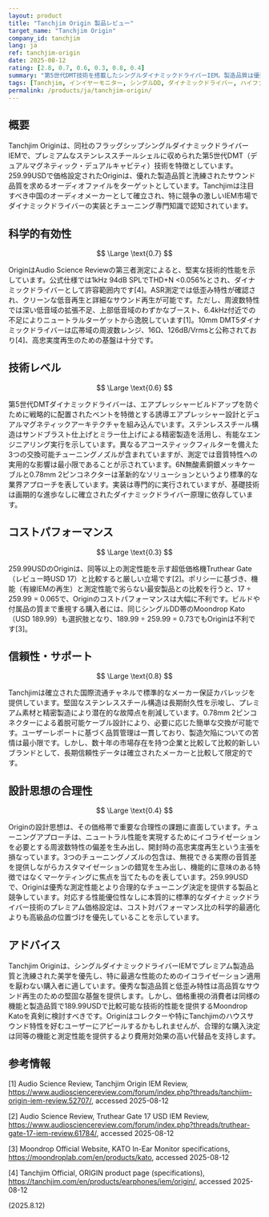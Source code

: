 ```yaml
---
layout: product
title: "Tanchjim Origin 製品レビュー"
target_name: "Tanchjim Origin"
company_id: tanchjim
lang: ja
ref: tanchjim-origin
date: 2025-08-12
rating: [2.8, 0.7, 0.6, 0.3, 0.8, 0.4]
summary: "第5世代DMT技術を搭載したシングルダイナミックドライバーIEM。製造品質は優秀だが、Truthear Gateなどの高性能低価格機と比べるとコストパフォーマンスは限定的。"
tags: [Tanchjim, インイヤーモニター, シングルDD, ダイナミックドライバー, ハイファイ]
permalink: /products/ja/tanchjim-origin/
---
```

## 概要

Tanchjim Originは、同社のフラッグシップシングルダイナミックドライバーIEMで、プレミアムなステンレススチールシェルに収められた第5世代DMT（デュアルマグネティック・デュアルキャビティ）技術を特徴としています。259.99USDで価格設定されたOriginは、優れた製造品質と洗練されたサウンド品質を求めるオーディオファイルをターゲットとしています。Tanchjimは注目すべき中国のオーディオメーカーとして確立され、特に競争の激しいIEM市場でダイナミックドライバーの実装とチューニング専門知識で認知されています。

## 科学的有効性

$$ \Large \text{0.7} $$

OriginはAudio Science Reviewの第三者測定によると、堅実な技術的性能を示しています。公式仕様では1kHz 94dB SPLでTHD+N <0.056%とされ、ダイナミックドライバーとして許容範囲内です[4]。ASR測定では低歪み特性が確認され、クリーンな低音再生と詳細なサウンド再生が可能です。ただし、周波数特性では深い低音域の拡張不足、上部低音域のわずかなブースト、6.4kHz付近での不足によりニュートラルターゲットから逸脱しています[1]。10mm DMT5ダイナミックドライバーは広帯域の周波数レンジ、16Ω、126dB/Vrmsと公称されており[4]、高忠実度再生のための基盤は十分です。

## 技術レベル

$$ \Large \text{0.6} $$

第5世代DMTダイナミックドライバーは、エアプレッシャービルドアップを防ぐために戦略的に配置されたベントを特徴とする誘導エアプレッシャー設計とデュアルマグネティックアーキテクチャを組み込んでいます。ステンレススチール構造はサンドブラスト仕上げとミラー仕上げによる精密製造を活用し、有能なエンジニアリング実行を示しています。異なるアコースティックフィルターを備えた3つの交換可能チューニングノズルが含まれていますが、測定では音質特性への実用的な影響は最小限であることが示されています。6N無酸素銅銀メッキケーブルと0.78mm 2ピンコネクターは革新的なソリューションというより標準的な業界アプローチを表しています。実装は専門的に実行されていますが、基礎技術は画期的な進歩なしに確立されたダイナミックドライバー原理に依存しています。

## コストパフォーマンス

$$ \Large \text{0.3} $$

259.99USDのOriginは、同等以上の測定性能を示す超低価格機Truthear Gate（レビュー時USD 17）と比較すると厳しい立場です[2]。ポリシーに基づき、機能（有線IEMの再生）と測定性能で劣らない最安製品との比較を行うと、17 ÷ 259.99 = 0.065で、Originのコストパフォーマンスは大幅に不利です。ビルドや付属品の質まで重視する購入者には、同じシングルDD帯のMoondrop Kato（USD 189.99）も選択肢となり、189.99 ÷ 259.99 = 0.73でもOriginは不利です[3]。

## 信頼性・サポート

$$ \Large \text{0.8} $$

Tanchjimは確立された国際流通チャネルで標準的なメーカー保証カバレッジを提供しています。堅固なステンレススチール構造は長期耐久性を示唆し、プレミアム素材と精密製造により潜在的な故障点を削減しています。0.78mm 2ピンコネクターによる着脱可能ケーブル設計により、必要に応じた簡単な交換が可能です。ユーザーレポートに基づく品質管理は一貫しており、製造欠陥についての苦情は最小限です。しかし、数十年の市場存在を持つ企業と比較して比較的新しいブランドとして、長期信頼性データは確立されたメーカーと比較して限定的です。

## 設計思想の合理性

$$ \Large \text{0.4} $$

Originの設計思想は、その価格帯で重要な合理性の課題に直面しています。チューニングアプローチは、ニュートラル性能を実現するためにイコライゼーションを必要とする周波数特性の偏差を生み出し、開封時の高忠実度再生という主張を損なっています。3つのチューニングノズルの包含は、無視できる実際の音質差を提供しながらカスタマイゼーションの錯覚を生み出し、機能的に意味のある特徴ではなくマーケティングに焦点を当てたものを表しています。259.99USDで、Originは優秀な測定性能とより合理的なチューニング決定を提供する製品と競争しています。対応する性能優位性なしに本質的に標準的なダイナミックドライバー技術のプレミアム価格設定は、コスト対パフォーマンス比の科学的最適化よりも高級品の位置づけを優先していることを示しています。

## アドバイス

Tanchjim Originは、シングルダイナミックドライバーIEMでプレミアム製造品質と洗練された美学を優先し、特に最適な性能のためのイコライゼーション適用を厭わない購入者に適しています。優秀な製造品質と低歪み特性は高品質なサウンド再生のための堅固な基盤を提供します。しかし、価格重視の消費者は同様の機能と製造品質で189.99USDで比較可能な技術的性能を提供するMoondrop Katoを真剣に検討すべきです。Originはコレクターや特にTanchjimのハウスサウンド特性を好むユーザーにアピールするかもしれませんが、合理的な購入決定は同等の機能と測定性能を提供するより費用対効果の高い代替品を支持します。

## 参考情報

[1] Audio Science Review, Tanchjim Origin IEM Review, https://www.audiosciencereview.com/forum/index.php?threads/tanchjim-origin-iem-review.52707/, accessed 2025-08-12

[2] Audio Science Review, Truthear Gate 17 USD IEM Review, https://www.audiosciencereview.com/forum/index.php?threads/truthear-gate-17-iem-review.61784/, accessed 2025-08-12

[3] Moondrop Official Website, KATO In-Ear Monitor specifications, https://moondroplab.com/en/products/kato, accessed 2025-08-12

[4] Tanchjim Official, ORIGIN product page (specifications), https://tanchjim.com/en/products/earphones/iem/origin/, accessed 2025-08-12

(2025.8.12)